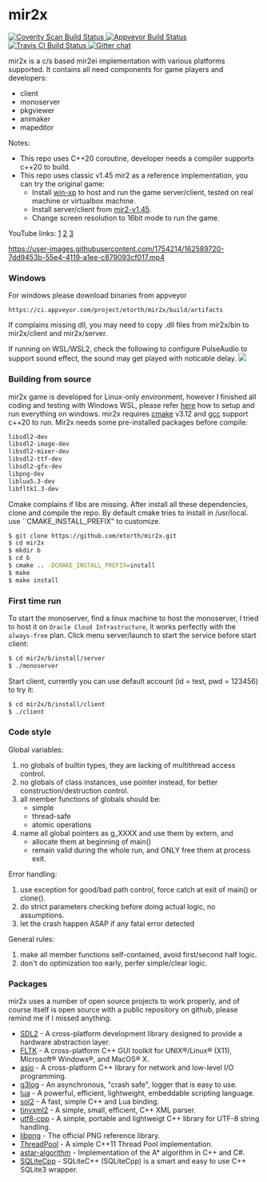 # mir2x

<a href="https://scan.coverity.com/projects/etorth-mir2x">
  <img alt="Coverity Scan Build Status"
       src="https://scan.coverity.com/projects/9270/badge.svg"/>
</a>
<a href="https://ci.appveyor.com/project/etorth/mir2x">
  <img alt="Appveyor Build Status"
       src="https://ci.appveyor.com/api/projects/status/github/etorth/mir2x?svg=true"/>
</a>
<a href="https://travis-ci.org/github/etorth/mir2x">
  <img alt="Travis CI Build Status"
       src="https://travis-ci.org/etorth/mir2x.svg?branch=master"/>
</a>
<a href="https://gitter.im/mir2x/community?utm_source=share-link&utm_medium=link&utm_campaign=share-link">
  <img alt="Gitter chat"
       src="https://badges.gitter.im/org.png"/>
</a>

mir2x is a c/s based mir2ei implementation with various platforms supported. It contains all need components for game players and developers:

  - client
  - monoserver
  - pkgviewer
  - animaker
  - mapeditor

Notes:
- This repo uses C++20 coroutine, developer needs a compiler supports c++20 to build.
- This repo uses classic v1.45 mir2 as a reference implementation, you can try the original game:
  - Install [win-xp](https://github.com/etorth/winxp-zh) to host and run the game server/client, tested on real machine or virtualbox machine.
  - Install server/client from [mir2-v1.45](https://github.com/etorth/CBWCQ3).
  - Change screen resolution to 16bit mode to run the game.


YouTube links: [1](https://youtu.be/Yz-bGOkDyEQ) [2](https://youtu.be/jl1LPxe2EAA) [3](https://youtu.be/TtGONA83Mb8)

<https://user-images.githubusercontent.com/1754214/162589720-7dd9453b-55e4-4119-a1ee-c879093cf017.mp4>


### Windows

For windows please download binaries from appveyor
```
https://ci.appveyor.com/project/etorth/mir2x/build/artifacts
```
If complains missing dll, you may need to copy .dll files from mir2x/bin to mir2x/client and mir2x/server.

If running on WSL/WSL2, check the following to configure PulseAudio to support sound effect, the sound may get played with noticable delay.
<img src="https://github.com/etorth/mir2x/raw/master/readme/pulseaudio.png"/>

### Building from source

mir2x game is developed for Linux-only environment, however I finished all coding and testing with Windows WSL, please refer [here](https://github.com/etorth/mir2x/wiki/How-to-compile-and-run-on-windows) how to setup and run everything on windows. mir2x requires [cmake](https://cmake.org/) v3.12 and [gcc](https://gcc.gnu.org/) support c++20 to run. Mir2x needs some pre-installed packages before compile:

```sh
libsdl2-dev
libsdl2-image-dev
libsdl2-mixer-dev
libsdl2-ttf-dev
libsdl2-gfx-dev
libpng-dev
liblua5.3-dev
libfltk1.3-dev
```

Cmake complains if libs are missing. After install all these dependencies, clone and compile the repo. By default cmake tries to install in /usr/local. use ``CMAKE_INSTALL_PREFIX" to customize.

```sh
$ git clone https://github.com/etorth/mir2x.git
$ cd mir2x
$ mkdir b
$ cd b
$ cmake .. -DCMAKE_INSTALL_PREFIX=install
$ make
$ make install
```
### First time run
To start the monoserver, find a linux machine to host the monoserver, I tried to host it on ```Oracle Cloud Infrastructure```, it works perfectly with the ```always-free``` plan. Click menu server/launch to start the service before start client:

```sh
$ cd mir2x/b/install/server
$ ./monoserver
```

Start client, currently you can use default account (id = test, pwd = 123456) to try it:

```sh
$ cd mir2x/b/install/client
$ ./client
```

### Code style

Global variables:

1. no globals of builtin types, they are lacking of multithread access control.
2. no globals of class instances, use pointer instead, for better construction/destruction control.
3. all member functions of globals should be:
    - simple
    - thread-safe
    - atomic operations
4. name all global pointers as g_XXXX and use them by extern, and
    - allocate them at beginning of main()
    - remain valid during the whole run, and ONLY free them at process exit.

Error handling:
1. use exception for good/bad path control, force catch at exit of main() or clone().
2. do strict parameters checking before doing actual logic, no assumptions.
3. let the crash happen ASAP if any fatal error detected

General rules:
1. make all member functions self-contained, avoid first/second half logic.
2. don't do optimization too early, perfer simple/clear logic.

### Packages

mir2x uses a number of open source projects to work properly, and of course itself is open source with a public repository on github, please remind me if I missed anything.

* [SDL2](https://www.libsdl.org/) - A cross-platform development library designed to provide a hardware abstraction layer.
* [FLTK](http://www.fltk.org) - A cross-platform C++ GUI toolkit for UNIX®/Linux® (X11), Microsoft® Windows®, and MacOS® X.
* [asio](http://www.think-async.com/) - A cross-platform C++ library for network and low-level I/O programming.
* [g3log](https://github.com/KjellKod/g3log) - An asynchronous, "crash safe", logger that is easy to use.
* [lua](https://www.lua.org/) - A powerful, efficient, lightweight, embeddable scripting language.
* [sol2](https://github.com/ThePhD/sol2) - A fast, simple C++ and Lua binding.
* [tinyxml2](http://www.grinninglizard.com/tinyxml2/) - A simple, small, efficient, C++ XML parser.
* [utf8-cpp](http://utfcpp.sourceforge.net/) - A simple, portable and lightweigt C++ library for UTF-8 string handling.
* [libpng](http://www.libpng.org/pub/png/libpng.html) - The official PNG reference library.
* [ThreadPool](https://github.com/progschj/ThreadPool) - A simple C++11 Thread Pool implementation.
* [astar-algorithm](https://github.com/justinhj/astar-algorithm-cpp) - Implementation of the A* algorithm in C++ and C#.
* [SQLiteCpp](https://github.com/SRombauts/SQLiteCpp) - SQLiteC++ (SQLiteCpp) is a smart and easy to use C++ SQLite3 wrapper.
